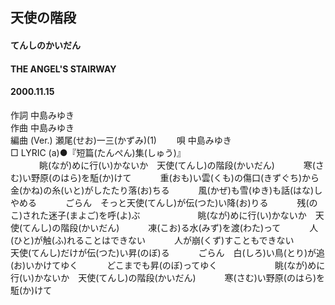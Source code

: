 ## 天使の階段
#### てんしのかいだん
#### THE ANGEL'S STAIRWAY
#### 2000.11.15


作詞     中島みゆき　　　　　   
作曲      中島みゆき  　　　   
編曲 (Ver.) 瀬尾(せお)一三(かずみ)(1)　　
唄     中島みゆき    
□ LYRIC (a)●『短篇(たんぺん)集(しゅう)』   
　　　
眺(なが)めに行(い)かないか　天使(てんし)の階段(かいだん)　　　
寒(さむ)い野原(のはら)を駈(か)けて　　　
重(おも)い雲(くも)の傷口(きずぐち)から　金(かね)の糸(いと)がしたたり落(お)ちる　　　
風(かぜ)も雪(ゆき)も話(はな)しやめる　　　
ごらん　そっと天使(てんし)が伝(つた)い降(お)りる　　　
残(のこ)された迷子(まよご)を呼(よ)ぶ　　　
　　　
眺(なが)めに行(い)かないか　天使(てんし)の階段(かいだん)　　　
凍(こお)る水(みず)を渡(わた)って　　　
人(ひと)が触(ふ)れることはできない　　　
人が崩(くず)すこともできない　　　
天使(てんし)だけが伝(つた)い昇(のぼ)る　　　
ごらん　白(しろ)い鳥(とり)が追(お)いかけてゆく　　　
どこまでも昇(のぼ)ってゆく　　　
　　　
眺(なが)めに行(い)かないか　天使(てんし)の階段(かいだん)　　　
寒(さむ)い野原(のはら)を駈(か)けて　　　
